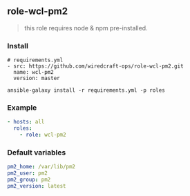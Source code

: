 ## role-wcl-pm2
> this role requires node & npm pre-installed.

### Install

```
# requirements.yml
- src: https://github.com/wiredcraft-ops/role-wcl-pm2.git
  name: wcl-pm2
  version: master
```

```
ansible-galaxy install -r requirements.yml -p roles
```

### Example

```yaml
- hosts: all
  roles:
    - role: wcl-pm2
```

### Default variables

```yaml
pm2_home: /var/lib/pm2
pm2_user: pm2
pm2_group: pm2
pm2_version: latest
```